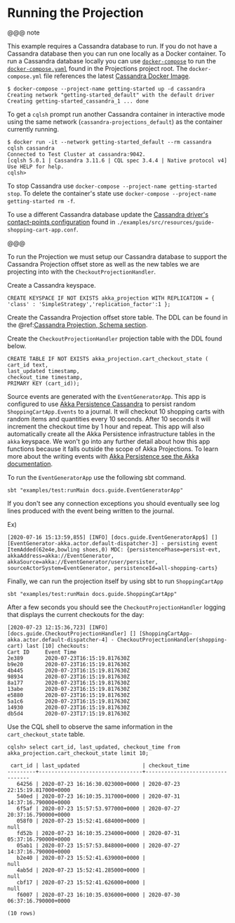 # Running the Projection

@@@ note

This example requires a Cassandra database to run. 
If you do not have a Cassandra database then you can run one locally as a Docker container.
To run a Cassandra database locally you can use [`docker-compose`](https://docs.docker.com/compose/) to run the [`docker-compose.yaml`](https://github.com/akka/akka-projection/blob/master/docker-compose.yml) found in the Projections project root.
The `docker-compose.yml` file references the latest [Cassandra Docker Image](https://hub.docker.com/_/cassandra).

```shell
$ docker-compose --project-name getting-started up -d cassandra
Creating network "getting-started_default" with the default driver
Creating getting-started_cassandra_1 ... done
```

To get a `cqlsh` prompt run another Cassandra container in interactive mode using the same network (`cassandra-projections_default`) as the container currently running.

```shell
$ docker run -it --network getting-started_default --rm cassandra cqlsh cassandra
Connected to Test Cluster at cassandra:9042.
[cqlsh 5.0.1 | Cassandra 3.11.6 | CQL spec 3.4.4 | Native protocol v4]
Use HELP for help.
cqlsh> 
```

To stop Cassandra use `docker-compose --project-name getting-started stop`. To delete the container's state use `docker-compose --project-name getting-started rm -f`.

To use a different Cassandra database update the [Cassandra driver's contact-points configuration](https://doc.akka.io/docs/akka-persistence-cassandra/current/configuration.html#contact-points-configuration) found in `./examples/src/resources/guide-shopping-cart-app.conf`.

@@@

To run the Projection we must setup our Cassandra database to support the Cassandra Projection offset store as well as the new tables we are projecting into with the `CheckoutProjectionHandler`.

Create a Cassandra keyspace.

```
CREATE KEYSPACE IF NOT EXISTS akka_projection WITH REPLICATION = { 'class' : 'SimpleStrategy','replication_factor':1 };
```

Create the Cassandra Projection offset store table.
The DDL can be found in the @ref:[Cassandra Projection, Schema section](../cassandra.md#schema).

Create the `CheckoutProjectionHandler` projection table with the DDL found below.

```
CREATE TABLE IF NOT EXISTS akka_projection.cart_checkout_state (
cart_id text,
last_updated timestamp,
checkout_time timestamp,
PRIMARY KEY (cart_id));
```

Source events are generated with the `EventGeneratorApp`.
This app is configured to use [Akka Persistence Cassandra](https://doc.akka.io/docs/akka-persistence-cassandra/current/index.html) to persist random `ShoppingCartApp.Events` to a journal.
It will checkout 10 shopping carts with random items and quantities every 10 seconds.
After 10 seconds it will increment the checkout time by 1 hour and repeat.
This app will also automatically create all the Akka Persistence infrastructure tables in the `akka` keyspace.
We won't go into any further detail about how this app functions because it falls outside the scope of Akka Projections.
To learn more about the writing events with [Akka Persistence see the Akka documentation](https://doc.akka.io/docs/akka/current/typed/index-persistence.html).

To run the `EventGeneratorApp` use the following sbt command.

```shell
sbt "examples/test:runMain docs.guide.EventGeneratorApp"
```

If you don't see any connection exceptions you should eventually see log lines produced with the event being written to the journal.

Ex)

<!-- FIXME: update when event generator app updated to persist to cart id persistenceids -->
```shell
[2020-07-16 15:13:59,855] [INFO] [docs.guide.EventGeneratorApp$] [] [EventGenerator-akka.actor.default-dispatcher-3] - persisting event ItemAdded(62e4e,bowling shoes,0) MDC: {persistencePhase=persist-evt, akkaAddress=akka://EventGenerator, akkaSource=akka://EventGenerator/user/persister, sourceActorSystem=EventGenerator, persistenceId=all-shopping-carts}
```

Finally, we can run the projection itself by using sbt to run `ShoppingCartApp`

```shell
sbt "examples/test:runMain docs.guide.ShoppingCartApp"
```

After a few seconds you should see the `CheckoutProjectionHandler` logging that displays the current checkouts for the day:

```shell
[2020-07-23 12:15:36,723] [INFO] [docs.guide.CheckoutProjectionHandler] [] [ShoppingCartApp-akka.actor.default-dispatcher-4] - CheckoutProjectionHandler(shopping-cart) last [10] checkouts: 
Cart ID     Event Time
2e389       2020-07-23T16:15:19.817630Z
b9e20       2020-07-23T16:15:19.817630Z
4b445       2020-07-23T16:15:19.817630Z
98934       2020-07-23T16:15:19.817630Z
8a177       2020-07-23T16:15:19.817630Z
13abe       2020-07-23T16:15:19.817630Z
e5880       2020-07-23T16:15:19.817630Z
5a1c6       2020-07-23T16:15:19.817630Z
14930       2020-07-23T16:15:19.817630Z
db5d4       2020-07-23T17:15:19.817630Z
```

Use the CQL shell to observe the same information in the `cart_checkout_state` table.

```
cqlsh> select cart_id, last_updated, checkout_time from akka_projection.cart_checkout_state limit 10;

 cart_id | last_updated                    | checkout_time
---------+---------------------------------+---------------------------------
   64256 | 2020-07-23 16:16:30.023000+0000 | 2020-07-23 22:15:19.817000+0000
   540ed | 2020-07-23 16:10:35.317000+0000 | 2020-07-31 14:37:16.790000+0000
   6f5af | 2020-07-23 15:57:53.977000+0000 | 2020-07-27 20:37:16.790000+0000
   058f0 | 2020-07-23 15:52:41.684000+0000 |                            null
   fd52b | 2020-07-23 16:10:35.234000+0000 | 2020-07-31 05:37:16.790000+0000
   05ab1 | 2020-07-23 15:57:53.848000+0000 | 2020-07-27 14:37:16.790000+0000
   b2e40 | 2020-07-23 15:52:41.639000+0000 |                            null
   4ab5d | 2020-07-23 15:52:41.285000+0000 |                            null
   cbf17 | 2020-07-23 15:52:41.626000+0000 |                            null
   f6007 | 2020-07-23 16:10:35.036000+0000 | 2020-07-30 06:37:16.790000+0000

(10 rows)
```

